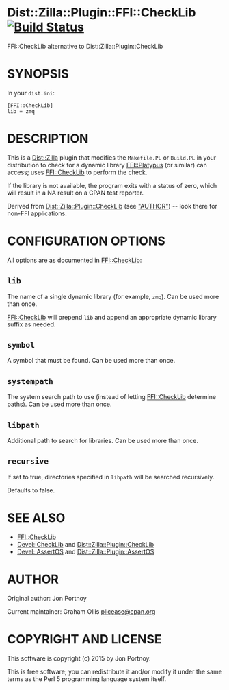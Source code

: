 # Dist::Zilla::Plugin::FFI::CheckLib [![Build Status](https://secure.travis-ci.org/Perl5-FFI/Dist-Zilla-Plugin-FFI-CheckLib.png)](http://travis-ci.org/Perl5-FFI/Dist-Zilla-Plugin-FFI-CheckLib)

FFI::CheckLib alternative to Dist::Zilla::Plugin::CheckLib

# SYNOPSIS

In your `dist.ini`:

    [FFI::CheckLib]
    lib = zmq

# DESCRIPTION

This is a [Dist::Zilla](https://metacpan.org/pod/Dist::Zilla) plugin that modifies the `Makefile.PL` or
`Build.PL` in your distribution to check for a dynamic library [FFI::Platypus](https://metacpan.org/pod/FFI::Platypus) (or
similar) can access; uses [FFI::CheckLib](https://metacpan.org/pod/FFI::CheckLib) to perform the check.

If the library is not available, the program exits with a status of zero,
which will result in a NA result on a CPAN test reporter.

Derived from [Dist::Zilla::Plugin::CheckLib](https://metacpan.org/pod/Dist::Zilla::Plugin::CheckLib) (see ["AUTHOR"](#author)) -- look there
for non-FFI applications.

# CONFIGURATION OPTIONS

All options are as documented in [FFI::CheckLib](https://metacpan.org/pod/FFI::CheckLib):

## `lib`

The name of a single dynamic library (for example, `zmq`). 
Can be used more than once.

[FFI::CheckLib](https://metacpan.org/pod/FFI::CheckLib) will prepend `lib` and append an appropriate dynamic library
suffix as needed.

## `symbol`

A symbol that must be found. Can be used more than once.

## `systempath`

The system search path to use (instead of letting [FFI::CheckLib](https://metacpan.org/pod/FFI::CheckLib) determine
paths). Can be used more than once.

## `libpath`

Additional path to search for libraries. Can be used more than once.

## `recursive`

If set to true, directories specified in `libpath` will be searched
recursively.

Defaults to false.

# SEE ALSO

- [FFI::CheckLib](https://metacpan.org/pod/FFI::CheckLib)
- [Devel::CheckLib](https://metacpan.org/pod/Devel::CheckLib) and [Dist::Zilla::Plugin::CheckLib](https://metacpan.org/pod/Dist::Zilla::Plugin::CheckLib)
- [Devel::AssertOS](https://metacpan.org/pod/Devel::AssertOS) and [Dist::Zilla::Plugin::AssertOS](https://metacpan.org/pod/Dist::Zilla::Plugin::AssertOS)

# AUTHOR

Original author: Jon Portnoy

Current maintainer: Graham Ollis <plicease@cpan.org>

# COPYRIGHT AND LICENSE

This software is copyright (c) 2015 by Jon Portnoy.

This is free software; you can redistribute it and/or modify it under
the same terms as the Perl 5 programming language system itself.
